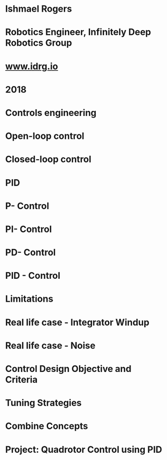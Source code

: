# Ishmael Rogers
# Robotics Engineer, Infinitely Deep Robotics Group
# www.idrg.io
# 2018 

# Controls engineering 

# Open-loop control

# Closed-loop control

# PID

# P- Control

# PI- Control

# PD- Control

# PID - Control 

# Limitations

# Real life case - Integrator Windup

# Real life case - Noise

# Control Design Objective and Criteria 

# Tuning Strategies 

# Combine Concepts

# Project: Quadrotor Control using PID 


